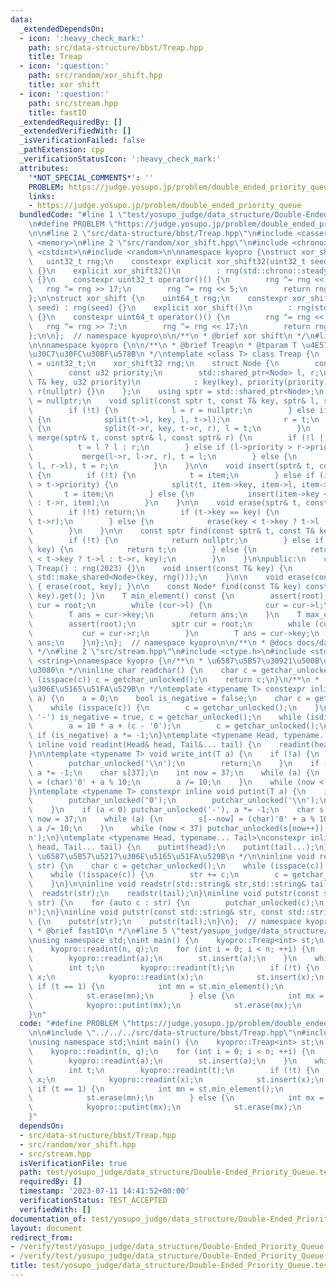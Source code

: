 ```yaml
---
data:
  _extendedDependsOn:
  - icon: ':heavy_check_mark:'
    path: src/data-structure/bbst/Treap.hpp
    title: Treap
  - icon: ':question:'
    path: src/random/xor_shift.hpp
    title: xor shift
  - icon: ':question:'
    path: src/stream.hpp
    title: fastIO
  _extendedRequiredBy: []
  _extendedVerifiedWith: []
  _isVerificationFailed: false
  _pathExtension: cpp
  _verificationStatusIcon: ':heavy_check_mark:'
  attributes:
    '*NOT_SPECIAL_COMMENTS*': ''
    PROBLEM: https://judge.yosupo.jp/problem/double_ended_priority_queue
    links:
    - https://judge.yosupo.jp/problem/double_ended_priority_queue
  bundledCode: "#line 1 \"test/yosupo_judge/data_structure/Double-Ended_Priority_Queue.test.cpp\"\
    \n#define PROBLEM \"https://judge.yosupo.jp/problem/double_ended_priority_queue\"\
    \n\n#line 2 \"src/data-structure/bbst/Treap.hpp\"\n#include <cassert>\n#include\
    \ <memory>\n#line 2 \"src/random/xor_shift.hpp\"\n#include <chrono>\n#include\
    \ <cstdint>\n#include <random>\n\nnamespace kyopro {\nstruct xor_shift32 {\n \
    \   uint32_t rng;\n    constexpr explicit xor_shift32(uint32_t seed) : rng(seed)\
    \ {}\n    explicit xor_shift32()\n        : rng(std::chrono::steady_clock::now().time_since_epoch().count())\
    \ {}\n    constexpr uint32_t operator()() {\n        rng ^= rng << 13;\n     \
    \   rng ^= rng >> 17;\n        rng ^= rng << 5;\n        return rng;\n    }\n\
    };\n\nstruct xor_shift {\n    uint64_t rng;\n    constexpr xor_shift(uint64_t\
    \ seed) : rng(seed) {}\n    explicit xor_shift()\n        : rng(std::chrono::steady_clock::now().time_since_epoch().count())\
    \ {}\n    constexpr uint64_t operator()() {\n        rng ^= rng << 13;\n     \
    \   rng ^= rng >> 7;\n        rng ^= rng << 17;\n        return rng;\n    }\n\
    };\n\n};  // namespace kyopro\n\n/**\n * @brief xor shift\n */\n#line 5 \"src/data-structure/bbst/Treap.hpp\"\
    \n\nnamespace kyopro {\n\n/**\n * @brief Treap\n * @tparam T \u4E57\u305B\u308B\
    \u30C7\u30FC\u30BF\u578B\n */\ntemplate <class T> class Treap {\n    using u32\
    \ = uint32_t;\n    xor_shift32 rng;\n    struct Node {\n        const T key;\n\
    \        const u32 priority;\n        std::shared_ptr<Node> l, r;\n        Node(const\
    \ T& key, u32 priority)\n            : key(key), priority(priority), l(nullptr),\
    \ r(nullptr) {}\n    };\n    using sptr = std::shared_ptr<Node>;\n    sptr root\
    \ = nullptr;\n    void split(const sptr t, const T& key, sptr& l, sptr& r) {\n\
    \        if (!t) {\n            l = r = nullptr;\n        } else if (key < t->key)\
    \ {\n            split(t->l, key, l, t->l);\n            r = t;\n        } else\
    \ {\n            split(t->r, key, t->r, r), l = t;\n        }\n    }\n\n    void\
    \ merge(sptr& t, const sptr& l, const sptr& r) {\n        if (!l || !r) {\n  \
    \          t = l ? l : r;\n        } else if (l->priority > r->priority) {\n \
    \           merge(l->r, l->r, r), t = l;\n        } else {\n            merge(r->l,\
    \ l, r->l), t = r;\n        }\n    }\n\n    void insert(sptr& t, const sptr& item)\
    \ {\n        if (!t) {\n            t = item;\n        } else if (item->priority\
    \ > t->priority) {\n            split(t, item->key, item->l, item->r);\n     \
    \       t = item;\n        } else {\n            insert(item->key < t->key ? t->l\
    \ : t->r, item);\n        }\n    }\n\n    void erase(sptr& t, const T& key) {\n\
    \        if (!t) return;\n        if (t->key == key) {\n            merge(t, t->l,\
    \ t->r);\n        } else {\n            erase(key < t->key ? t->l : t->r, key);\n\
    \        }\n    }\n\n    const sptr find(const sptr& t, const T& key) const {\n\
    \        if (!t) {\n            return nullptr;\n        } else if (t->key ==\
    \ key) {\n            return t;\n        } else {\n            return find(key\
    \ < t->key ? t->l : t->r, key);\n        }\n    }\n\npublic:\n    constexpr explicit\
    \ Treap() : rng(2023) {}\n    void insert(const T& key) {\n        insert(root,\
    \ std::make_shared<Node>(key, rng()));\n    }\n\n    void erase(const T& key)\
    \ { erase(root, key); }\n\n    const Node* find(const T& key) const { return find(root,\
    \ key).get(); }\n    T min_element() const {\n        assert(root);\n        sptr\
    \ cur = root;\n        while (cur->l) {\n            cur = cur->l;\n        }\n\
    \        T ans = cur->key;\n        return ans;\n    }\n    T max_element() {\n\
    \        assert(root);\n        sptr cur = root;\n        while (cur->r) {\n \
    \           cur = cur->r;\n        }\n        T ans = cur->key;\n        return\
    \ ans;\n    }\n};\n};  // namespace kyopro\n\n/**\n * @docs docs/data-structure/bbst/Treap.md\n\
    \ */\n#line 2 \"src/stream.hpp\"\n#include <ctype.h>\n#include <stdio.h>\n#include\
    \ <string>\nnamespace kyopro {\n/**\n * \u6587\u5B57\u30921\u500B\u8AAD\u307F\u8FBC\
    \u3080\n */\ninline char readchar() {\n    char c = getchar_unlocked();\n    while\
    \ (isspace(c)) c = getchar_unlocked();\n    return c;\n}\n/**\n *  \u6574\u6570\
    \u306E\u5165\u51FA\u529B\n */\ntemplate <typename T> constexpr inline void readint(T&\
    \ a) {\n    a = 0;\n    bool is_negative = false;\n    char c = getchar_unlocked();\n\
    \    while (isspace(c)) {\n        c = getchar_unlocked();\n    }\n    if (c ==\
    \ '-') is_negative = true, c = getchar_unlocked();\n    while (isdigit(c)) {\n\
    \        a = 10 * a + (c - '0');\n        c = getchar_unlocked();\n    }\n   \
    \ if (is_negative) a *= -1;\n}\ntemplate <typename Head, typename... Tail>\nconstexpr\
    \ inline void readint(Head& head, Tail&... tail) {\n    readint(head);\n    readint(tail...);\n\
    }\n\ntemplate <typename T> void write_int(T a) {\n    if (!a) {\n        putchar_unlocked('0');\n\
    \        putchar_unlocked('\\n');\n        return;\n    }\n    if (a < 0) putchar_unlocked('-'),\
    \ a *= -1;\n    char s[37];\n    int now = 37;\n    while (a) {\n        s[--now]\
    \ = (char)'0' + a % 10;\n        a /= 10;\n    }\n    while (now < 37) putchar_unlocked(s[now++]);\n\
    }\ntemplate <typename T> constexpr inline void putint(T a) {\n    if (!a) {\n\
    \        putchar_unlocked('0');\n        putchar_unlocked('\\n');\n        return;\n\
    \    }\n    if (a < 0) putchar_unlocked('-'), a *= -1;\n    char s[37];\n    int\
    \ now = 37;\n    while (a) {\n        s[--now] = (char)'0' + a % 10;\n       \
    \ a /= 10;\n    }\n    while (now < 37) putchar_unlocked(s[now++]);\n    putchar_unlocked('\\\
    n');\n}\ntemplate <typename Head, typename... Tail>\nconstexpr inline void putint(Head\
    \ head, Tail... tail) {\n    putint(head);\n    putint(tail...);\n}\n\n/**\n *\
    \ \u6587\u5B57\u5217\u306E\u5165\u51FA\u529B\n */\n\ninline void readstr(std::string&\
    \ str) {\n    char c = getchar_unlocked();\n    while (isspace(c)) c = getchar_unlocked();\n\
    \    while (!isspace(c)) {\n        str += c;\n        c = getchar_unlocked();\n\
    \    }\n}\n\ninline void readstr(std::string& str,std::string& tail...) {\n  \
    \  readstr(str);\n    readstr(tail);\n}\ninline void putstr(const std::string&\
    \ str) {\n    for (auto c : str) {\n        putchar_unlocked(c);\n    }\n    putchar_unlocked('\\\
    n');\n}\ninline void putstr(const std::string& str, const std::string& tail...)\
    \ {\n    putstr(str);\n    putstr(tail);\n}\n};  // namespace kyopro\n\n/**\n\
    \ * @brief fastIO\n */\n#line 5 \"test/yosupo_judge/data_structure/Double-Ended_Priority_Queue.test.cpp\"\
    \nusing namespace std;\nint main() {\n    kyopro::Treap<int> st;\n    int n, q;\n\
    \    kyopro::readint(n, q);\n    for (int i = 0; i < n; ++i) {\n        int a;\n\
    \        kyopro::readint(a);\n        st.insert(a);\n    }\n    while (q--) {\n\
    \        int t;\n        kyopro::readint(t);\n        if (!t) {\n            int\
    \ x;\n            kyopro::readint(x);\n            st.insert(x);\n        } else\
    \ if (t == 1) {\n            int mn = st.min_element();\n            kyopro::putint(mn);\n\
    \            st.erase(mn);\n        } else {\n            int mx = st.max_element();\n\
    \            kyopro::putint(mx);\n            st.erase(mx);\n        }\n    }\n\
    }\n"
  code: "#define PROBLEM \"https://judge.yosupo.jp/problem/double_ended_priority_queue\"\
    \n\n#include \"../../../src/data-structure/bbst/Treap.hpp\"\n#include \"../../../src/stream.hpp\"\
    \nusing namespace std;\nint main() {\n    kyopro::Treap<int> st;\n    int n, q;\n\
    \    kyopro::readint(n, q);\n    for (int i = 0; i < n; ++i) {\n        int a;\n\
    \        kyopro::readint(a);\n        st.insert(a);\n    }\n    while (q--) {\n\
    \        int t;\n        kyopro::readint(t);\n        if (!t) {\n            int\
    \ x;\n            kyopro::readint(x);\n            st.insert(x);\n        } else\
    \ if (t == 1) {\n            int mn = st.min_element();\n            kyopro::putint(mn);\n\
    \            st.erase(mn);\n        } else {\n            int mx = st.max_element();\n\
    \            kyopro::putint(mx);\n            st.erase(mx);\n        }\n    }\n\
    }"
  dependsOn:
  - src/data-structure/bbst/Treap.hpp
  - src/random/xor_shift.hpp
  - src/stream.hpp
  isVerificationFile: true
  path: test/yosupo_judge/data_structure/Double-Ended_Priority_Queue.test.cpp
  requiredBy: []
  timestamp: '2023-07-11 14:41:52+00:00'
  verificationStatus: TEST_ACCEPTED
  verifiedWith: []
documentation_of: test/yosupo_judge/data_structure/Double-Ended_Priority_Queue.test.cpp
layout: document
redirect_from:
- /verify/test/yosupo_judge/data_structure/Double-Ended_Priority_Queue.test.cpp
- /verify/test/yosupo_judge/data_structure/Double-Ended_Priority_Queue.test.cpp.html
title: test/yosupo_judge/data_structure/Double-Ended_Priority_Queue.test.cpp
---
```

